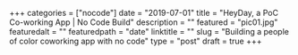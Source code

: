 +++
categories = ["nocode"]
date = "2019-07-01"
title = "HeyDay, a PoC Co-working App | No Code Build"
description = ""
featured = "pic01.jpg"
featuredalt = ""
featuredpath = "date"
linktitle = ""
slug = "Building a people of color coworking app with no code"
type = "post"
draft = true
+++
